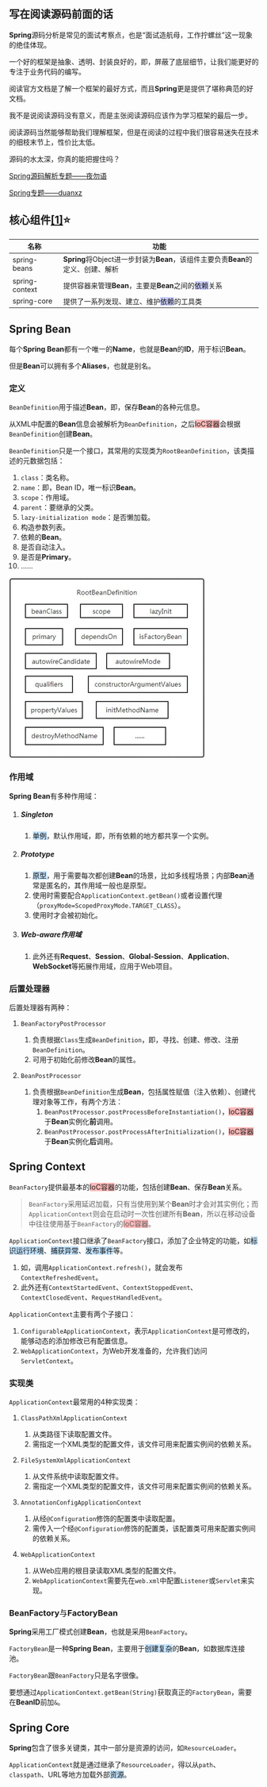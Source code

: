 ## 写在阅读源码前面的话

**Spring**源码分析是常见的面试考察点，也是“面试造航母，工作拧螺丝”这一现象的绝佳体现。

一个好的框架是抽象、透明、封装良好的，即，屏蔽了底层细节，让我们能更好的专注于业务代码的编写。

阅读官方文档是了解一个框架的最好方式，而且**Spring**更是提供了堪称典范的好文档。

我不是说阅读源码没有意义，而是主张阅读源码应该作为学习框架的最后一步。

阅读源码当然能够帮助我们理解框架，但是在阅读的过程中我们很容易迷失在技术的细枝末节上，性价比太低。

源码的水太深，你真的能把握住吗？

[Spring源码解析专题——夜勿语](https://www.cnblogs.com/yewy/category/1786299.html)

[Spring专题——duanxz](https://www.cnblogs.com/duanxz/tag/spring/default.html?page=5)



## 核心组件[[1]](https://blog.csdn.net/zlfprogram/article/details/75937935)⭐

| 名称           | 功能                                                         |
| -------------- | ------------------------------------------------------------ |
| spring-beans   | **Spring**将Object进一步封装为**Bean**，该组件主要负责**Bean**的定义、创建、解析 |
| spring-context | 提供容器来管理**Bean**，主要是**Bean**之间的<span style=background:#c9ccff>依赖</span>关系 |
| spring-core    | 提供了一系列发现、建立、维护<span style=background:#c9ccff>依赖</span>的工具类 |



## Spring Bean

每个**Spring Bean**都有一个唯一的**Name**，也就是**Bean**的**ID**，用于标识**Bean**。

但是**Bean**可以拥有多个**Aliases**，也就是别名。

### 定义

`BeanDefinition`用于描述**Bean**，即，保存**Bean**的各种元信息。

从XML中配置的**Bean**信息会被解析为`BeanDefinition`，之后<span style=background:#ffb8b8>IoC容器</span>会根据`BeanDefinition`创建**Bean**。

`BeanDefinition`只是一个接口，其常用的实现类为`RootBeanDefinition`，该类描述的元数据包括：

1. `class`：类名称。
2. `name`：即，Bean ID，唯一标识**Bean**。
3. `scope`：作用域。
4. `parent`：要继承的父类。
5. `lazy-initialization mode`：是否懒加载。
6. 构造参数列表。
7. 依赖的**Bean**。
8. 是否自动注入。
9. 是否是**Primary**。
10. ……

![](../images/5/bean_definition.jpg)

### 作用域

**Spring Bean**有多种作用域：

1. ##### Singleton

   1. <span style=background:#c2e2ff>单例</span>，默认作用域，即，所有依赖的地方都共享一个实例。

2. ##### Prototype

   1. <span style=background:#c2e2ff>原型</span>，用于需要每次都创建**Bean**的场景，比如多线程场景；内部**Bean**通常是匿名的，其作用域一般也是原型。
   2. 使用时需要配合`ApplicationContext.getBean()`或者设置代理（`proxyMode=ScopedProxyMode.TARGET_CLASS`）。
   3. 使用时才会被初始化。

3. ##### Web-aware作用域

   1. 此外还有**Request**、**Session**、**Global-Session**、**Application**、**WebSocket**等拓展作用域，应用于Web项目。

### 后置处理器

后置处理器有两种：

1. `BeanFactoryPostProcessor`
   1. 负责根据`Class`生成`BeanDefinition`，即，寻找、创建、修改、注册`BeanDefinition`。
   2. 可用于初始化前修改**Bean**的属性。
   
2. `BeanPostProcessor`
   1. 负责根据`BeanDefinition`生成**Bean**，包括属性赋值（注入依赖）、创建代理对象等工作，有两个方法：
      1. `BeanPostProcessor.postProcessBeforeInstantiation()`，<span style=background:#ffb8b8>IoC容器</span>于**Bean**实例化**前**调用。
      2. `BeanPostProcessor.postProcessAfterInitialization()`，<span style=background:#ffb8b8>IoC容器</span>于**Bean**实例化**后**调用。



## Spring Context

`BeanFactory`提供最基本的<span style=background:#ffb8b8>IoC容器</span>的功能，包括创建**Bean**、保存**Bean**关系。

> `BeanFactory`采用延迟加载，只有当使用到某个**Bean**时才会对其实例化；而`ApplicationContext`则会在启动时一次性创建所有**Bean**，所以在移动设备中往往使用基于`BeanFactory`的<span style=background:#ffb8b8>IoC容器</span>。

`ApplicationContext`接口继承了`BeanFactory`接口，添加了企业特定的功能，如<span style=background:#c2e2ff>标识运行环境</span>、<span style=background:#c2e2ff>捕获异常</span>、<span style=background:#c2e2ff>发布事件</span>等。

1. 如，调用`ApplicationContext.refresh()`，就会发布`ContextRefreshedEvent`。
2. 此外还有`ContextStartedEvent`、`ContextStoppedEvent`、`ContextClosedEvent`、`RequestHandledEvent`。

`ApplicationContext`主要有两个子接口：

1. `ConfigurableApplicationContext`，表示`ApplicationContext`是可修改的，能够动态的添加修改已有配置信息。
2. `WebApplicationContext`，为Web开发准备的，允许我们访问`ServletContext`。

### 实现类

`ApplicationContext`最常用的4种实现类：

1. `ClassPathXmlApplicationContext`
   1. 从类路径下读取配置文件。
   2. 需指定一个XML类型的配置文件，该文件可用来配置实例间的依赖关系。

2. `FileSystemXmlApplicationContext`
   1. 从文件系统中读取配置文件。
   2. 需指定一个XML类型的配置文件，该文件可用来配置实例间的依赖关系。

3. `AnnotationConfigApplicationContext`
   1. 从经`@Configuration`修饰的配置类中读取配置。
   2. 需传入一个经`@Configuration`修饰的配置类，该配置类可用来配置实例间的依赖关系。

4. `WebApplicationContext`
   1. 从Web应用的根目录读取XML类型的配置文件。
   2. `WebApplicationContext`需要先在`web.xml`中配置`Listener`或`Servlet`来实现。

### BeanFactory<span style=font-weight:normal>与</span>FactoryBean

**Spring**采用工厂模式创建**Bean**，也就是采用`BeanFactory`。

`FactoryBean`是一种**Spring Bean**，主要用于<span style=background:#c2e2ff>创建复杂</span>的**Bean**，如数据库连接池。

`FactoryBean`跟`BeanFactory`只是名字很像。

要想通过`ApplicationContext.getBean(String)`获取真正的`FactoryBean`，需要在**BeanID**前加`&`。



## Spring Core

**Spring**包含了很多关键类，其中一部分是资源的访问，如`ResourceLoader`。

`ApplicationContext`就是通过继承了`ResourceLoader`，得以从`path`、`classpath`、URL等地方加载外部<span style=background:#c2e2ff>资源</span>。


